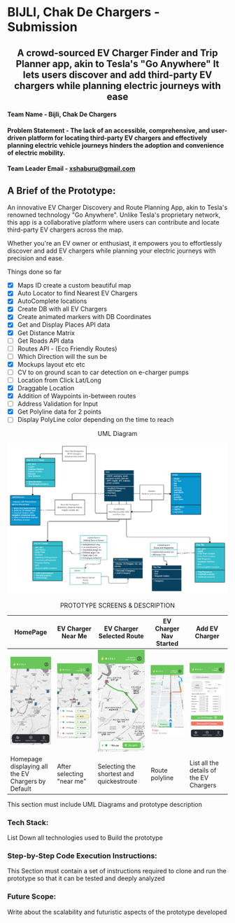 # BIJLI, Chak De Chargers - Submission
<h2 align="center">
A crowd-sourced EV Charger Finder and Trip Planner app, akin to Tesla's "Go Anywhere" It lets users discover and add third-party EV chargers while planning electric journeys with ease
</h2> 

#### Team Name - Bijli, Chak De Chargers
#### Problem Statement -  The lack of an accessible, comprehensive, and user-driven platform for locating third-party EV chargers and effectively planning electric vehicle journeys hinders the adoption and convenience of electric mobility.
#### Team Leader Email - xshaburu@gmail.com

## A Brief of the Prototype:

An innovative EV Charger Discovery and Route Planning App, akin to Tesla's renowned technology "Go Anywhere". Unlike Tesla's proprietary network, this app is a collaborative platform where users can contribute and locate third-party EV chargers across the map.

Whether you're an EV owner or enthusiast, it empowers you to effortlessly discover and add EV chargers while planning your electric journeys with precision and ease.

Things done so far 

- [x] Maps ID create a custom beautiful map
- [x] Auto Locator to find Nearest EV Chargers
- [x] AutoComplete locations
- [x] Create DB with all EV Chargers
- [x] Create animated markers with DB Coordinates
- [x] Get and Display Places API data
- [x] Get Distance Matrix
- [ ] Get Roads API data
- [ ] Routes API - (Eco Friendly Routes)
- [ ] Which Direction will the sun be
- [x] Mockups layout etc etc
- [ ] CV to on ground scan to car detection on e-charger pumps
- [ ] Location from Click Lat/Long
- [x] Draggable Location
- [x] Addition of Waypoints in-between routes
- [ ] Address Validation for Input
- [x] Get Polyline data for 2 points
- [ ] Display PolyLine color depending on the time to reach

<p align="center"> 
UML Diagram 
</p>

![homepage](https://github.com/Shaburu/Code-with-Google-Maps/blob/main/BIJLI%2C%20Chak%20De%20Chargers%20-%20Submission%20PWA/main%20Work%20space.png)

<p align="center"> 
PROTOTYPE SCREENS & DESCRIPTION
</p>

|HomePage | EV Charger Near Me | EV Charger Selected Route| EV Charger Nav Started| Add EV Charger |
|-|-|-|-|-|
| ![homepage](https://github.com/Shaburu/Code-with-Google-Maps/blob/main/BIJLI%2C%20Chak%20De%20Chargers%20-%20Submission%20PWA/Home%20Screen.png)| ![nearme](https://github.com/Shaburu/Code-with-Google-Maps/blob/main/BIJLI%2C%20Chak%20De%20Chargers%20-%20Submission%20PWA/Near%20Me%201.png)| ![Route](https://github.com/Shaburu/Code-with-Google-Maps/blob/main/BIJLI%2C%20Chak%20De%20Chargers%20-%20Submission%20PWA/near%20me%202%20polyline.png)| ![Nav Started](https://github.com/Shaburu/Code-with-Google-Maps/blob/main/BIJLI%2C%20Chak%20De%20Chargers%20-%20Submission%20PWA/near%20me%20navigation%20starts.png)| ![Added EV Charger](https://github.com/Shaburu/Code-with-Google-Maps/blob/main/BIJLI%2C%20Chak%20De%20Chargers%20-%20Submission%20PWA/Add%20EV%20Charger.png) |
|Homepage displaying all the EV Chargers by Default | After selecting "near me" | Selecting the shortest and quickestroute | Route polyline  | List all the details of the EV Chargers |
  This section must include UML Diagrams and prototype description
  
### Tech Stack: 
   List Down all technologies used to Build the prototype
   
### Step-by-Step Code Execution Instructions:
  This Section must contain a set of instructions required to clone and run the prototype so that it can be tested and deeply analyzed
  
### Future Scope:
   Write about the scalability and futuristic aspects of the prototype developed

